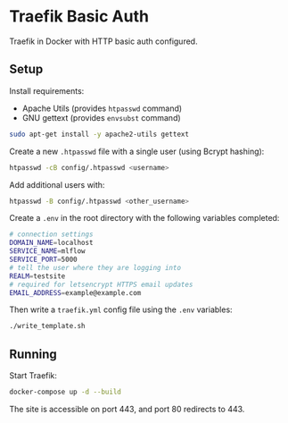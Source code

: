# Traefik Basic Auth

Traefik in Docker with HTTP basic auth configured.

## Setup

Install requirements:

- Apache Utils (provides `htpasswd` command)
- GNU gettext (provides `envsubst` command)

```sh
sudo apt-get install -y apache2-utils gettext
```

Create a new `.htpasswd` file with a single user (using Bcrypt hashing):

```sh
htpasswd -cB config/.htpasswd <username>
```

Add additional users with:

```sh
htpasswd -B config/.htpasswd <other_username>
```

Create a `.env` in the root directory with the following variables completed:

```sh
# connection settings
DOMAIN_NAME=localhost
SERVICE_NAME=mlflow
SERVICE_PORT=5000
# tell the user where they are logging into
REALM=testsite
# required for letsencrypt HTTPS email updates
EMAIL_ADDRESS=example@example.com

```

Then write a `traefik.yml` config file using the `.env` variables:

```sh
./write_template.sh
```

## Running

Start Traefik:

```sh
docker-compose up -d --build
```

The site is accessible on port 443, and port 80 redirects to 443.
